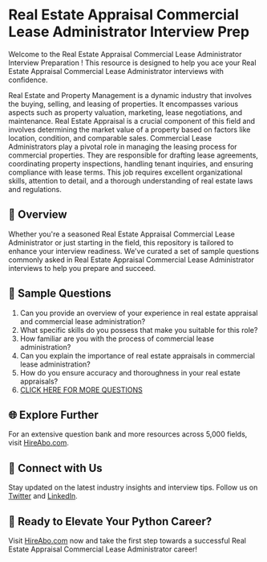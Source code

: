 # Real Estate Appraisal Commercial Lease Administrator Interview Prep

Welcome to the Real Estate Appraisal Commercial Lease Administrator Interview Preparation ! This resource is designed to help you ace your Real Estate Appraisal Commercial Lease Administrator interviews with confidence.

Real Estate and Property Management is a dynamic industry that involves the buying, selling, and leasing of properties. It encompasses various aspects such as property valuation, marketing, lease negotiations, and maintenance. Real Estate Appraisal is a crucial component of this field and involves determining the market value of a property based on factors like location, condition, and comparable sales. Commercial Lease Administrators play a pivotal role in managing the leasing process for commercial properties. They are responsible for drafting lease agreements, coordinating property inspections, handling tenant inquiries, and ensuring compliance with lease terms. This job requires excellent organizational skills, attention to detail, and a thorough understanding of real estate laws and regulations.

## 🚀 Overview

Whether you're a seasoned Real Estate Appraisal Commercial Lease Administrator or just starting in the field, this repository is tailored to enhance your interview readiness. We've curated a set of sample questions commonly asked in Real Estate Appraisal Commercial Lease Administrator interviews to help you prepare and succeed.

## 📝 Sample Questions

1. Can you provide an overview of your experience in real estate appraisal and commercial lease administration?
2. What specific skills do you possess that make you suitable for this role?
3. How familiar are you with the process of commercial lease administration?
4. Can you explain the importance of real estate appraisals in commercial lease administration?
5. How do you ensure accuracy and thoroughness in your real estate appraisals?
6. [CLICK HERE FOR MORE QUESTIONS](https://hireabo.com/job/21_2_27/Real%20Estate%20Appraisal%20Commercial%20Lease%20Administrator)

## 🌐 Explore Further

For an extensive question bank and more resources across 5,000 fields, visit [HireAbo.com](https://www.hireabo.com).

## 📱 Connect with Us

Stay updated on the latest industry insights and interview tips. Follow us on [Twitter](https://twitter.com/hireabo) and [LinkedIn](https://www.linkedin.com/in/hire-abo-3609972a8/).

## 🚀 Ready to Elevate Your Python Career?

Visit [HireAbo.com](https://www.hireabo.com) now and take the first step towards a successful Real Estate Appraisal Commercial Lease Administrator career!